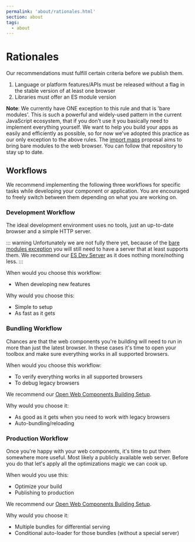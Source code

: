 ```yaml
---
permalink: 'about/rationales.html'
section: about
tags:
  - about
---
```


# Rationales

Our recommendations must fulfill certain criteria before we publish them.

1. Language or platform features/APIs must be released without a flag in the stable version of at least one browser
1. Libraries must offer an ES module version

**Note**: <a name="bare-specifiers"></a>We currently have ONE exception to this rule and that is 'bare modules'.
This is such a powerful and widely-used pattern in the current JavaScript ecosystem, that if you don't use it you basically need to implement everything yourself.
We want to help you build your apps as easily and efficiently as possible, so for now we've adopted this practice as our only exception to the above rules.
The [import maps](https://github.com/WICG/import-maps) proposal aims to bring bare modules to the web browser. You can follow that repository to stay up to date.

## Workflows

We recommend implementing the following three workflows for specific tasks while developing your component or application.
You are encouraged to freely switch between them depending on what you are working on.

### Development Workflow

The ideal development environment uses no tools, just an up-to-date browser and a simple HTTP server.

::: warning
Unfortunately we are not fully there yet, because of the [bare modules exception](#bare-specifiers) you will still need to have a server that at least supports them.
We recommend our [ES Dev Server](../developing/es-dev-server.html) as it does nothing more/nothing less.
:::

When would you choose this workflow:

- When developing new features

Why would you choose this:

- Simple to setup
- As fast as it gets

### Bundling Workflow

Chances are that the web components you're building will need to run in more than just the latest browser.
In these cases it's time to open your toolbox and make sure everything works in all supported browsers.

When would you choose this workflow:

- To verify everything works in all supported browsers
- To debug legacy browsers

We recommend our [Open Web Components Building Setup](../building).

Why would you choose it:

- As good as it gets when you need to work with legacy browsers
- Auto-bundling/reloading

### Production Workflow

Once you're happy with your web components, it's time to put them somewhere more useful.
Most likely a publicly available web server.
Before you do that let's apply all the optimizations magic we can cook up.

When would you use this:

- Optimize your build
- Publishing to production

We recommend our [Open Web Components Building Setup](../building).

Why would you choose it:

- Multiple bundles for differential serving
- Conditional auto-loader for those bundles (without a special server)
